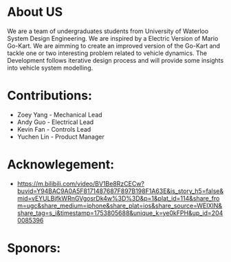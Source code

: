 # About US

We are a team of undergraduates students from University of Waterloo System Design Engineering. We are inspired by a Electric Version of Mario Go-Kart. We are aimming to create an improved version of the Go-Kart and tackle one or two interesting problem related to vehicle dynamics. The Development follows iterative design process and will provide some insights into vehicle system modelling.

# Contributions:

- Zoey Yang - Mechanical Lead
- Andy Guo - Electrical Lead
- Kevin Fan - Controls Lead
- Yuchen Lin - Product Manager

# Acknowlegement:

- https://m.bilibili.com/video/BV1Be8RzCECw?buvid=Y94BAC9A0A5F8171487687F897B198F1A63E&is_story_h5=false&mid=vEYULBjfkWRnGVgosrDk4w%3D%3D&p=1&plat_id=114&share_from=ugc&share_medium=iphone&share_plat=ios&share_source=WEIXIN&share_tag=s_i&timestamp=1753805688&unique_k=ye0kFPH&up_id=2040085396

# Sponors:

